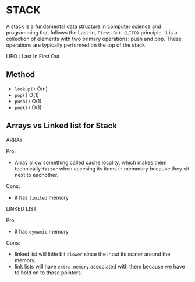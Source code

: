 # STACK

A stack is a fundamental data structure in computer science and programming that follows the Last-In, `First-Out (LIFO)` principle. It is a collection of elements with two primary operations: push and pop. These operations are typically performed on the top of the stack.

LIFO : Last In First Out

## Method

- `lookup()` O(n)
- `pop()` O(1)
- `push()` O(1)
- `peek()` O(1)

## Arrays vs Linked list for Stack

ARRAY

Pro:

- Array allow something called cache locality, which makes them technically `faster` when accesing its items in memmory because they sit next to eachother.

Cons:

- it has `limited` memory

LINKED LIST

Pro:

- it has `dynamic` memory

Cons:

- linked list will little bit `slower` since the input its scater around the memory.
- link lists will have `extra memory` associated with them because we have to hold on to those pointers.
